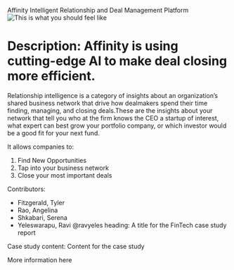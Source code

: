 Affinity Intelligent Relationship and Deal Management Platform
![This is what you should feel like]([https://cc-prod.scene7.com/is/image/CCProdAuthor/What-is-Stock-Photography_P1_mobile?$pjpeg$&jpegSize=200&wid=720](https://assets-global.website-files.com/6372644369a530caa8c39dfc/6375427ad0fd91028b655a3b_Affinity%20Logo%20Colour.svg))

# Description: Affinity is using cutting-edge AI to make deal closing more efficient.

Relationship intelligence is a category of insights about an organization’s shared business network that drive how dealmakers spend their time finding, managing, and closing deals.These are the insights about your network that tell you who at the firm knows the CEO a startup of interest, what expert can best grow your portfolio company, or which investor would be a good fit for your next fund.

It allows companies to:
1. Find New Opportunities
2. Tap into your business network
3. Close your most important deals

Contributors: 
- Fitzgerald, Tyler
- Rao, Angelina
- Shkabari, Serena
- Yeleswarapu, Ravi @ravyeles
  heading: A title for the FinTech case study report


Case study content: Content for the case study

More information here 
